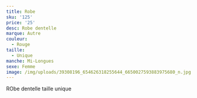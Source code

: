 ```yaml
---
title: Robe
sku: '125'
price: '25'
desc: Robe dentelle
marque: Autre
couleur:
  - Rouge
taille:
  - Unique
manche: Mi-Longues
sexe: Femme
image: /img/uploads/39308196_654626318255644_6650027593883975680_n.jpg
---
```

RObe dentelle taille unique
